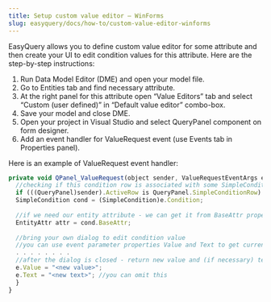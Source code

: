 ```yaml
---
title: Setup custom value editor — WinForms
slug: easyquery/docs/how-to/custom-value-editor-winforms
---
```



EasyQuery allows you to define custom value editor for some attribute and then create your UI to edit condition values for this attribute. Here are the step-by-step instructions:

1. Run Data Model Editor (DME) and open your model file.
2. Go to Entities tab and find necessary attribute.
3. At the right panel for this attribute open “Value Editors” tab and select “Custom (user defined)” in “Default value editor” combo-box.
4. Save your model and close DME.
5. Open your project in Visual Studio and select QueryPanel component on form designer.
6. Add an event handler for ValueRequest event (use Events tab in Properties panel).

Here is an example of ValueRequest event handler: 

```js
private void QPanel_ValueRequest(object sender, ValueRequestEventArgs e) {
  //checking if this condition row is associated with some SimpleCondition object
  if (((QueryPanel)sender).ActiveRow is QueryPanel.SimpleConditionRow) {
  SimpleCondition cond = (SimpleCondition)e.Condition;
 
  //if we need our entity attribute - we can get it from BaseAttr property of SimpleCondition object
  EntityAttr attr = cond.BaseAttr;
 
  //bring your own dialog to edit condition value
  //you can use event parameter properties Value and Text to get current value
  . . . . . . . .
  //after the dialog is closed - return new value and (if necessary) text via event's parameter
  e.Value = "<new value>";
  e.Text = "<new text>"; //you can omit this
  }
}
```